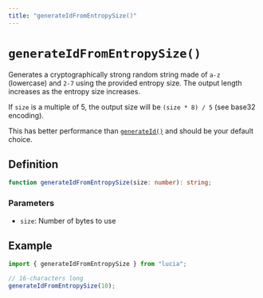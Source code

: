 ```yaml
---
title: "generateIdFromEntropySize()"
---
```


# `generateIdFromEntropySize()`

Generates a cryptographically strong random string made of `a-z` (lowercase) and `2-7` using the provided entropy size. The output length increases as the entropy size increases.

If `size` is a multiple of 5, the output size will be `(size * 8) / 5` (see base32 encoding).

This has better performance than [`generateId()`](/reference/main/generateId) and should be your default choice.

## Definition

```ts
function generateIdFromEntropySize(size: number): string;
```

### Parameters

-   `size`: Number of bytes to use

## Example

```ts
import { generateIdFromEntropySize } from "lucia";

// 16-characters long
generateIdFromEntropySize(10);
```

